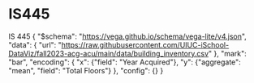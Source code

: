 # IS445
IS 445
{
  "$schema": "https://vega.github.io/schema/vega-lite/v4.json",
  "data": {
    "url": "https://raw.githubusercontent.com/UIUC-iSchool-DataViz/fall2023-acg-acu/main/data/building_inventory.csv"
  },
  "mark": "bar",
  "encoding": {
    "x": {"field": "Year Acquired"},
    "y": {"aggregate": "mean", "field": "Total Floors"}
  },
  "config": {}
}
